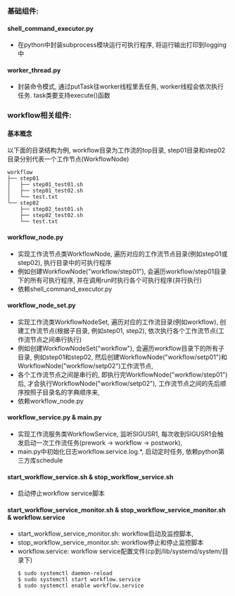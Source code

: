 ### 基础组件:

#### shell_command_executor.py

- 在python中封装subprocess模块运行可执行程序, 将运行输出打印到logging中

#### worker_thread.py

- 封装命令模式, 通过putTask往worker线程里丢任务, worker线程会依次执行任务. task类要支持execute()函数


### workflow相关组件:

#### 基本概念

以下面的目录结构为例, workflow目录为工作流的top目录, step01目录和step02目录分别代表一个工作节点(WorkflowNode)
```
workflow
├── step01
│   ├── step01_test01.sh
│   ├── step01_test02.sh
│   └── test.txt
└── step02
    ├── step02_test01.sh
    ├── step02_test02.sh
    └── test.txt
```

#### workflow_node.py

- 实现工作流节点类WorkflowNode, 遍历对应的工作流节点目录(例如step01或step02), 执行目录中的可执行程序
- 例如创建WorkflowNode("workflow/step01"), 会遍历workflow/step01目录下的所有可执行程序, 并在调用run时执行各个可执行程序(并行执行)
- 依赖shell_command_executor.py

#### workflow_node_set.py

- 实现工作流类WorkflowNodeSet, 遍历对应的工作流目录(例如workflow), 创建工作流节点(根据子目录, 例如step01, step2), 依次执行各个工作流节点(工作流节点之间串行执行)
- 例如创建WorkflowNodeSet("workflow"), 会遍历workflow目录下的所有子目录, 例如step01和step02, 然后创建WorkflowNode("workflow/setp01")和WorkflowNode("workflow/setp02")工作流节点, 
- 各个工作流节点之间是串行的, 即执行完WorkflowNode("workflow/step01")后, 才会执行WorkflowNode("workflow/setp02"), 工作流节点之间的先后顺序按照子目录名的字典顺序来,
- 依赖workflow_node.py

#### workflow_service.py & main.py

- 实现工作流服务类WorkflowService, 监听SIGUSR1, 每次收到SIGUSR1会触发启动一次工作流任务(prework -> workflow -> postwork), 
- main.py中初始化日志workflow.service.log.*, 启动定时任务, 依赖python第三方库schedule

#### start_workflow_service.sh & stop_workflow_service.sh

- 启动停止workflow service脚本

#### start_workflow_service_monitor.sh & stop_workflow_service_monitor.sh & workflow.service

- start_workflow_service_monitor.sh: workflow启动及监控脚本, 
- stop_workflow_service_monitor.sh: workflow停止和停止监控脚本
- workflow.service: workflow service配置文件(cp到/lib/systemd/system/目录下)
    ```
    $ sudo systemctl daemon-reload
    $ sudo systemctl start workflow.service
    $ sudo systemctl enable workflow.service
    ```
